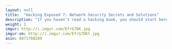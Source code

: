 ```yaml
---
layout: null
title:  "Hacking Exposed 7: Network Security Secrets and Solutions"
description: "If you haven't read a hacking book, you should start here. This is the best hacking book I own. After you learn how the basics in my Getting Started article, you can start to read this book. It covers a lot of network hacking and exposes some of the best secrets that elite hackers know. After reading this book, I was able to hack my school network with Telnet brute forcing and change my grades."
weight: 1
imgur: http://i.imgur.com/EfrG7DK.jpg
imgur-sm: http://i.imgur.com/EfrG7DKt.jpg
asin: 0071780289
---
```

